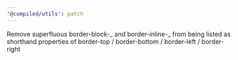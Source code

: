 ```yaml
---
'@compiled/utils': patch
---
```


Remove superfluous border-block-_ and border-inline-_ from being listed as shorthand properties of border-top / border-bottom / border-left / border-right
